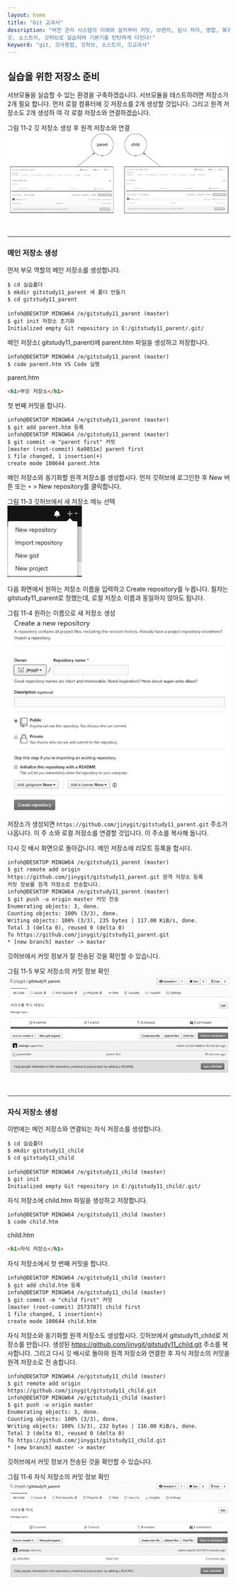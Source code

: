 ```yaml
---
layout: home
title: "Git 교과서"
description: "버전 관리 시스템의 이해와 설치부터 커밋, 브랜치, 임시 처리, 병합, 복귀, 서브모듈, 태그까지
깃, 소스트리, 깃허브로 실습하며 기본기를 탄탄하게 다진다!"
keyword: "git, 깃사용법, 깃허브, 소스트리, 깃교과서"
---
```

## 실습을 위한 저장소 준비
서브모듈을 실습할 수 있는 환경을 구축하겠습니다. 서브모듈을 테스트하려면 저장소가 2개 필요
합니다. 먼저 로컬 컴퓨터에 깃 저장소를 2개 생성할 것입니다. 그리고 원격 저장소도 2개 생성하
여 각 로컬 저장소와 연결하겠습니다.

그림 11-2 깃 저장소 생성 후 원격 저장소와 연결  
![](./img/11-2.jpg)

<br>
<hr>

### 메인 저장소 생성
먼저 부모 역할의 메인 저장소를 생성합니다.  

```
$ cd 실습폴더
$ mkdir gitstudy11_parent 새 폴더 만들기
$ cd gitstudy11_parent

infoh@DESKTOP MINGW64 /e/gitstudy11_parent (master)
$ git init 저장소 초기화
Initialized empty Git repository in E:/gitstudy11_parent/.git/
```

메인 저장소( gitstudy11_parent)에 parent.htm 파일을 생성하고 저장합니다.  

```
infoh@DESKTOP MINGW64 /e/gitstudy11_parent (master)
$ code parent.htm VS Code 실행
```

parent.htm
```html
<h1>부모 저장소</h1>
```

첫 번째 커밋을 합니다.

```
infoh@DESKTOP MINGW64 /e/gitstudy11_parent (master)
$ git add parent.htm 등록
infoh@DESKTOP MINGW64 /e/gitstudy11_parent (master)
$ git commit -m "parent first" 커밋
[master (root-commit) 6a9851e] parent first
1 file changed, 1 insertion(+)
create mode 100644 parent.htm
```

메인 저장소와 동기화할 원격 저장소를 생성합시다. 먼저 깃허브에 로그인한 후 New 버튼 또는
`+` > New repository를 클릭합니다.  

그림 11-3 깃허브에서 새 저장소 메뉴 선택  
![](./img/11-3.jpg)

다음 화면에서 원하는 저장소 이름을 입력하고 Create repository를 누릅니다. 필자는
gitstudy11_parent로 정했는데, 로컬 저장소 이름과 동일하지 않아도 됩니다.  

그림 11-4 원하는 이름으로 새 저장소 생성  
![](./img/11-4.jpg)


저장소가 생성되면 `https://github.com/jinygit/gitstudy11_parent.git` 주소가 나옵니다. 이 주
소와 로컬 저장소를 연결할 것입니다. 이 주소를 복사해 둡니다.  

다시 깃 배시 화면으로 돌아갑니다. 메인 저장소에 리모트 등록을 합시다.  

```
infoh@DESKTOP MINGW64 /e/gitstudy11_parent (master)
$ git remote add origin https://github.com/jinygit/gitstudy11_parent.git 원격 저장소 등록
커밋 정보를 원격 저장소로 전송합니다.
infoh@DESKTOP MINGW64 /e/gitstudy11_parent (master)
$ git push -u origin master 커밋 전송
Enumerating objects: 3, done.
Counting objects: 100% (3/3), done.
Writing objects: 100% (3/3), 235 bytes | 117.00 KiB/s, done.
Total 3 (delta 0), reused 0 (delta 0)
To https://github.com/jinygit/gitstudy11_parent.git
* [new branch] master -> master
```

깃허브에서 커밋 정보가 잘 전송된 것을 확인할 수 있습니다.  

그림 11-5 부모 저장소의 커밋 정보 확인  
![](./img/11-5.jpg)

<br>
<hr>

### 자식 저장소 생성
이번에는 메인 저장소와 연결되는 자식 저장소를 생성합니다.  

```
$ cd 실습폴더
$ mkdir gitstudy11_child 
$ cd gitstudy11_child

infoh@DESKTOP MINGW64 /e/gitstudy11_child (master)
$ git init
Initialized empty Git repository in E:/gitstudy11_child/.git/
```

자식 저장소에 child.htm 파일을 생성하고 저장합니다.
```
infoh@DESKTOP MINGW64 /e/gitstudy11_child (master)
$ code child.htm
```

child.htm
```html
<h1>자식 저장소</h1>
```

자식 저장소에서 첫 번째 커밋을 합니다.

```
infoh@DESKTOP MINGW64 /e/gitstudy11_child (master)
$ git add child.htm 등록
infoh@DESKTOP MINGW64 /e/gitstudy11_child (master)
$ git commit -m "child first" 커밋
[master (root-commit) 2573787] child first
1 file changed, 1 insertion(+)
create mode 100644 child.htm
```

자식 저장소와 동기화할 원격 저장소도 생성합시다. 깃허브에서 gitstudy11_child로 저장소를
만듭니다. 생성된 https://github.com/jinygit/gitstudy11_child.git 주소를 복사합니다.
그리고 다시 깃 배시로 돌아와 원격 저장소와 연결한 후 자식 저장소의 커밋을 원격 저장소로 전
송합니다.  

```
infoh@DESKTOP MINGW64 /e/gitstudy11_child (master)
$ git remote add origin https://github.com/jinygit/gitstudy11_child.git 
infoh@DESKTOP MINGW64 /e/gitstudy11_child (master)
$ git push -u origin master 
Enumerating objects: 3, done.
Counting objects: 100% (3/3), done.
Writing objects: 100% (3/3), 232 bytes | 116.00 KiB/s, done.
Total 3 (delta 0), reused 0 (delta 0)
To https://github.com/jinygit/gitstudy11_child.git
* [new branch] master -> master
```

깃허브에서 커밋 정보가 전송된 것을 확인할 수 있습니다.  

그림 11-6 자식 저장소의 커밋 정보 확인  
![](./img/11-6.jpg)

<br><br>